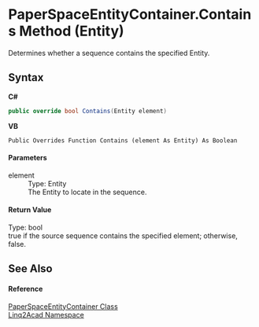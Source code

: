 # PaperSpaceEntityContainer.Contains Method (Entity)
 

Determines whether a sequence contains the specified Entity.

## Syntax

**C#**<br />
``` C#
public override bool Contains(Entity element)
```

**VB**<br />
``` VB
Public Overrides Function Contains (element As Entity) As Boolean
```


#### Parameters
<dl><dt>element</dt><dd>Type: Entity<br />The Entity to locate in the sequence.</dd></dl>

#### Return Value
Type: bool<br />true if the source sequence contains the specified element; otherwise, false.

## See Also


#### Reference
<a href="T_Linq2Acad_PaperSpaceEntityContainer.md">PaperSpaceEntityContainer Class</a><br /><a href="N_Linq2Acad.md">Linq2Acad Namespace</a><br />
